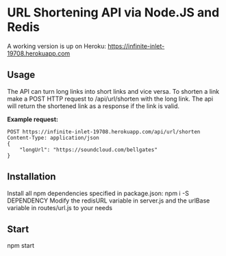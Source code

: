 # URL Shortening API via Node.JS and Redis
A working version is up on Heroku: https://infinite-inlet-19708.herokuapp.com
## Usage
The API can turn long links into short links and vice versa.
To shorten a link make a POST HTTP request to /api/url/shorten with the long link.
The api will return the shortened link as a response if the link is valid.

**Example request:**
```
POST https://infinite-inlet-19708.herokuapp.com/api/url/shorten
Content-Type: application/json
{
    "longUrl": "https://soundcloud.com/bellgates"
}
```
## Installation
Install all npm dependencies specified in package.json: npm i -S DEPENDENCY
Modify the redisURL variable in server.js and the urlBase variable in routes/url.js to your needs
## Start
npm start
